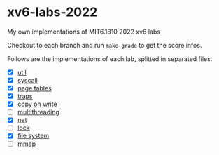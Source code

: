 # xv6-labs-2022
My own implementations of MIT6.1810 2022 xv6 labs

Checkout to each branch and run `make grade` to get the score infos.

Follows are the implementations of each lab, splitted in separated files.

* [x] [util](./util.md)
* [x] [syscall](./syscall.md)
* [x] [page tables](./pagetable.md)
* [x] [traps](./traps.md)
* [x] [copy on write](./cow.md)
* [ ] [multithreading](./thread.md)
* [x] [net](./net.md)
* [ ] [lock](./lock.md)
* [x] [file system](./fs.md)
* [ ] [mmap](./mmap.md)
